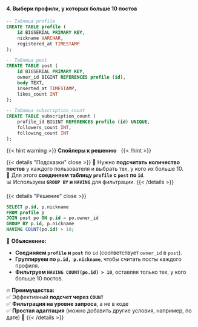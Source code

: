 #### 4. Выбери профили, у которых больше 10 постов

```sql
-- Таблица profile
CREATE TABLE profile (
    id BIGSERIAL PRIMARY KEY,
    nickname VARCHAR,
    registered_at TIMESTAMP
);

-- Таблица post
CREATE TABLE post (
    id BIGSERIAL PRIMARY KEY,
    owner_id BIGINT REFERENCES profile (id),
    body TEXT,
    inserted_at TIMESTAMP,
    likes_count INT
);

-- Таблица subscription_count
CREATE TABLE subscription_count (
    profile_id BIGINT REFERENCES profile (id) UNIQUE,
    followers_count INT,
    following_count INT
);

```


{{< hint warning >}}
**Спойлеры к решению**  
{{< /hint >}}

{{< details "Подсказки" close >}}
📝 Нужно **подсчитать количество постов** у каждого пользователя и выбрать тех, у кого их больше 10.  
🔗 Для этого **соединяем таблицу `profile` с `post` по `id`**.  
📊 Используем **`GROUP BY` и `HAVING`** для фильтрации.
{{< /details >}}

{{< details "Решение" close >}}

```sql
SELECT p.id, p.nickname
FROM profile p
JOIN post po ON p.id = po.owner_id
GROUP BY p.id, p.nickname
HAVING COUNT(po.id) > 10;
```

📌 **Объяснение:**

- **Соединяем `profile` и `post`** по `id` (соответствует `owner_id` в `post`).
- **Группируем по `p.id, p.nickname`**, чтобы считать посты каждого профиля.
- **Фильтруем `HAVING COUNT(po.id) > 10`**, оставляя только тех, у кого больше 10 постов.

🔥 **Преимущества:**  
✅ Эффективный **подсчет через `COUNT`**  
✅ **Фильтрация на уровне запроса**, а не в коде  
✅ **Простая адаптация** (можно добавить другие условия, например, по дате) 🚀
{{< /details >}}